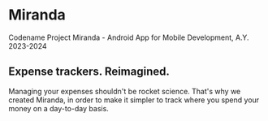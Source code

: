 # Miranda
Codename Project Miranda - Android App for Mobile Development, A.Y. 2023-2024

## Expense trackers. Reimagined.
Managing your expenses shouldn't be rocket science. That's why we created Miranda, in order to make it simpler to track where you spend your money on a day-to-day basis.
